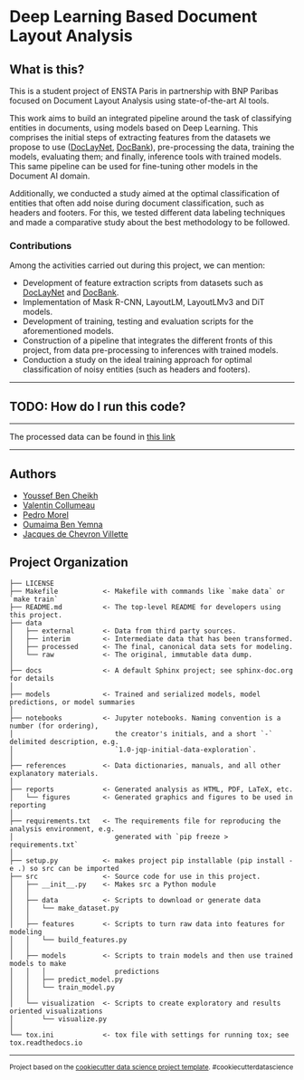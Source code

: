 Deep Learning Based Document Layout Analysis
==============================

## What is this?

This is a student project of ENSTA Paris in partnership with BNP Paribas focused on Document Layout Analysis using state-of-the-art AI tools. 

This work aims to build an integrated pipeline around the task of classifying entities in documents, using models based on Deep Learning. This comprises the initial steps of extracting features from the datasets we propose to use ([DocLayNet](https://github.com/DS4SD/DocLayNet), [DocBank](https://github.com/doc-analysis/DocBank)), pre-processing the data, training the models, evaluating them; and finally, inference tools with trained models. This same pipeline can be used for fine-tuning other models in the Document AI domain.

Additionally, we conducted a study aimed at the optimal classification of entities that often add noise during document classification, such as headers and footers. For this, we tested different data labeling techniques and made a comparative study about the best methodology to be followed.

### Contributions

Among the activities carried out during this project, we can mention:

- Development of feature extraction scripts from datasets such as [DocLayNet](https://github.com/DS4SD/DocLayNet) and [DocBank](https://github.com/doc-analysis/DocBank).
- Implementation of Mask R-CNN, LayoutLM, LayoutLMv3 and DiT models.
- Development of training, testing and evaluation scripts for the aforementioned models.
- Construction of a pipeline that integrates the different fronts of this project, from data pre-processing to inferences with trained models.
- Conduction a study on the ideal training approach for optimal classification of noisy entities (such as headers and footers).

----------
## TODO: How do I run this code?
----------

The processed data can be found in [this link](https://drive.google.com/drive/folders/167k-SrAM5qpCO3hkSZHenA6Z4Bqk3YB_?usp=sharing)

----------------

## Authors
- [Youssef Ben Cheikh](https://github.com/YoussefBenCheikh)
- [Valentin Collumeau](https://github.com/ValColl)
- [Pedro Morel](https://github.com/pmorelr)
- [Oumaima Ben Yemna](https://github.com/OumaimaBenYemna)
- [Jacques de Chevron Villette](https://github.com/jchevron)

Project Organization
------------

    ├── LICENSE
    ├── Makefile           <- Makefile with commands like `make data` or `make train`
    ├── README.md          <- The top-level README for developers using this project.
    ├── data
    │   ├── external       <- Data from third party sources.
    │   ├── interim        <- Intermediate data that has been transformed.
    │   ├── processed      <- The final, canonical data sets for modeling.
    │   └── raw            <- The original, immutable data dump.
    │
    ├── docs               <- A default Sphinx project; see sphinx-doc.org for details
    │
    ├── models             <- Trained and serialized models, model predictions, or model summaries
    │
    ├── notebooks          <- Jupyter notebooks. Naming convention is a number (for ordering),
    │                         the creator's initials, and a short `-` delimited description, e.g.
    │                         `1.0-jqp-initial-data-exploration`.
    │
    ├── references         <- Data dictionaries, manuals, and all other explanatory materials.
    │
    ├── reports            <- Generated analysis as HTML, PDF, LaTeX, etc.
    │   └── figures        <- Generated graphics and figures to be used in reporting
    │
    ├── requirements.txt   <- The requirements file for reproducing the analysis environment, e.g.
    │                         generated with `pip freeze > requirements.txt`
    │
    ├── setup.py           <- makes project pip installable (pip install -e .) so src can be imported
    ├── src                <- Source code for use in this project.
    │   ├── __init__.py    <- Makes src a Python module
    │   │
    │   ├── data           <- Scripts to download or generate data
    │   │   └── make_dataset.py
    │   │
    │   ├── features       <- Scripts to turn raw data into features for modeling
    │   │   └── build_features.py
    │   │
    │   ├── models         <- Scripts to train models and then use trained models to make
    │   │   │                 predictions
    │   │   ├── predict_model.py
    │   │   └── train_model.py
    │   │
    │   └── visualization  <- Scripts to create exploratory and results oriented visualizations
    │       └── visualize.py
    │
    └── tox.ini            <- tox file with settings for running tox; see tox.readthedocs.io


--------

<p><small>Project based on the <a target="_blank" href="https://drivendata.github.io/cookiecutter-data-science/">cookiecutter data science project template</a>. #cookiecutterdatascience</small></p>
